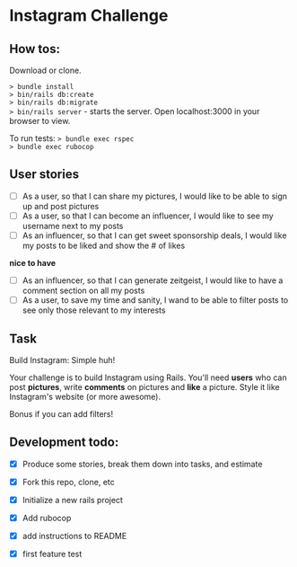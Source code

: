 Instagram Challenge
===================
## How tos:

Download or clone.

`> bundle install`  
`> bin/rails db:create`  
`> bin/rails db:migrate`  
`> bin/rails server` - starts the server. Open localhost:3000 in your browser to view.

To run tests:
`> bundle exec rspec`  
`> bundle exec rubocop`  


## User stories

- [ ] As a user, so that I can share my pictures, I would like to be able to sign up and post pictures
- [ ] As a user, so that I can become an influencer, I would like to see my username next to my posts
- [ ] As an influencer, so that I can get sweet sponsorship deals, I would like my posts to be liked and show the # of likes

**nice to have**

- [ ] As an influencer, so that I can generate zeitgeist, I would like to have a comment section on all my posts
- [ ] As a user, to save my time and sanity, I wand to be able to filter posts to see only those relevant to my interests

## Task

Build Instagram: Simple huh!

Your challenge is to build Instagram using Rails. You'll need **users** who can post **pictures**, write **comments** on pictures and **like** a picture. Style it like Instagram's website (or more awesome).

Bonus if you can add filters!

## Development todo: 

- [x] Produce some stories, break them down into tasks, and estimate
- [x] Fork this repo, clone, etc
- [x] Initialize a new rails project
- [x] Add rubocop
- [x] add instructions to README
- [x] first feature test


